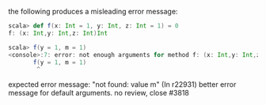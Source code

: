 the following produces a misleading error message:

```scala
scala> def f(x: Int = 1, y: Int, z: Int = 1) = 0
f: (x: Int,y: Int,z: Int)Int

scala> f(y = 1, m = 1)                          
<console>:7: error: not enough arguments for method f: (x: Int,y: Int,z: Int)Int
       f(y = 1, m = 1)
        ^
```
expected error message: "not found: value m"
(In r22931) better error message for default arguments. no review, close #3818
